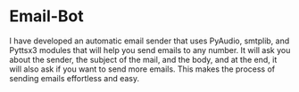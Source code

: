 # Email-Bot
I have developed an automatic email sender that uses PyAudio, smtplib, and Pyttsx3 modules that will help you send emails to any number. It will ask you about the sender, the subject of the mail, and the body, and at the end, it will also ask if you want to send more emails. This makes the process of sending emails effortless and easy.
